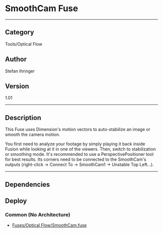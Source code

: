 # SmoothCam Fuse
___

## Category
Tools/Optical Flow

## Author
Stefan Ihringer

## Version
1.01

___

## Description
This Fuse uses Dimension's motion vectors to auto-stabilize an image or smooth the camera motion.<p>You first need to analyze your footage by simply playing it back inside Fusion while looking at it in one of the viewers. Then, switch to stabilization or smoothing mode. It's recommended to use a PerspectivePositioner tool for best results. Its corners need to be connected to the SmoothCam's outputs (right-click -> Connect To -> SmoothCam1 -> Unstable Top Left...).

___

## Dependencies

## Deploy

### Common (No Architecture)

<ul>
<li><a href="https://gitlab.com/WeSuckLess/Reactor/-/blob/master/Atoms/com.StefanIhringer.SmoothCam/Fuses/Optical Flow/SmoothCam.fuse?ref_type=heads">Fuses/Optical Flow/SmoothCam.fuse</a></li>
</ul>
